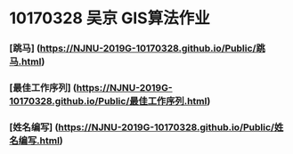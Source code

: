 10170328 吴京 GIS算法作业
=================
### [跳马] (https://NJNU-2019G-10170328.github.io/Public/跳马.html)
### [最佳工作序列] (https://NJNU-2019G-10170328.github.io/Public/最佳工作序列.html)
### [姓名编写] (https://NJNU-2019G-10170328.github.io/Public/姓名编写.html)
